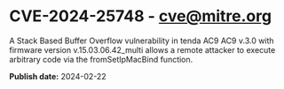 # CVE-2024-25748 - cve@mitre.org

A Stack Based Buffer Overflow vulnerability in tenda AC9 AC9 v.3.0 with firmware version v.15.03.06.42_multi allows a remote attacker to execute arbitrary code via the fromSetIpMacBind function.

**Publish date:** 2024-02-22
